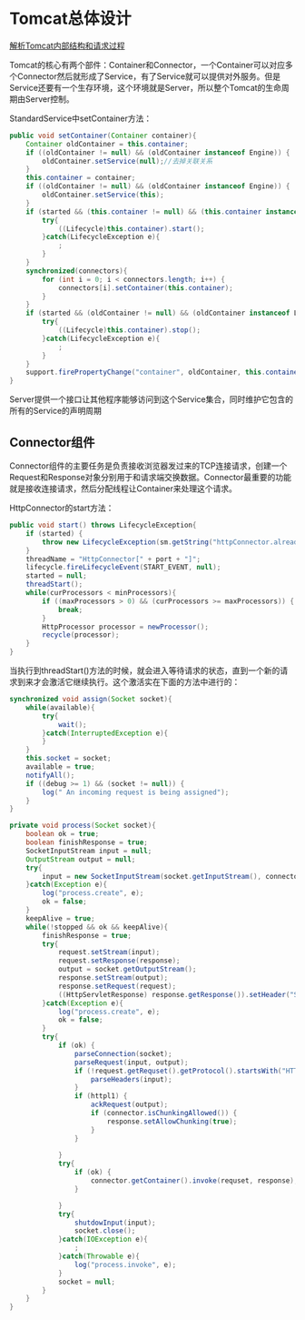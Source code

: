 Tomcat总体设计
==========
[解析Tomcat内部结构和请求过程 ](http://www.cnblogs.com/zhouyuqin/p/5143121.html)

Tomcat的核心有两个部件：Container和Connector，一个Container可以对应多个Connector然后就形成了Service，有了Service就可以提供对外服务。但是Service还要有一个生存环境，这个环境就是Server，所以整个Tomcat的生命周期由Server控制。

StandardService中setContainer方法：

```java
public void setContainer(Container container){
	Container oldContainer = this.container;
	if ((oldContainer != null) && (oldContainer instanceof Engine)) {
		oldContainer.setService(null);//去掉关联关系
	}
	this.container = container;
	if ((oldContainer != null) && (oldContainer instanceof Engine)) {
		oldContainer.setService(this);
	}
	if (started && (this.container != null) && (this.container instanceof Lifecycle)) {
		try{
			((Lifecycle)this.container).start();
		}catch(LifecycleException e){
			;
		}
	}
	synchronized(connectors){
		for (int i = 0; i < connectors.length; i++) {
			connectors[i].setContainer(this.container);
		}
	}
	if (started && (oldContainer != null) && (oldContainer instanceof Lifecycle)) {
		try{
			((Lifecycle)this.container).stop();
		}catch(LifecycleException e){
			;
		}
	}
	support.firePropertyChange("container", oldContainer, this.container);
}
```

Server提供一个接口让其他程序能够访问到这个Service集合，同时维护它包含的所有的Service的声明周期

Connector组件
--------
Connector组件的主要任务是负责接收浏览器发过来的TCP连接请求，创建一个Request和Response对象分别用于和请求端交换数据。Connector最重要的功能就是接收连接请求，然后分配线程让Container来处理这个请求。

HttpConnector的start方法：

```java
public void start() throws LifecycleException{
	if (started) {
		throw new LifecycleException(sm.getString("httpConnector.alreadyStarted"));
	}
	threadName = "HttpConnector[" + port + "]";
	lifecycle.fireLifecycleEvent(START_EVENT, null);
	started = null;
	threadStart();
	while(curProcessors < minProcessors){
		if ((maxProcessors > 0) && (curProcessors >= maxProcessors)) {
			break;
		}
		HttpProcessor processor = newProcessor();
		recycle(processor);
	}
}
```

当执行到threadStart()方法的时候，就会进入等待请求的状态，直到一个新的请求到来才会激活它继续执行。这个激活实在下面的方法中进行的：

```java
synchronized void assign(Socket socket){
	while(available){
		try{
			wait();
		}catch(InterruptedException e){
		}
	}
	this.socket = socket;
	available = true;
	notifyAll();
	if ((debug >= 1) && (socket != null)) {
		log(" An incoming request is being assigned");
	}
}
```



```java
private void process(Socket socket){
	boolean ok = true;
	boolean finishResponse = true;
	SocketInputStream input = null;
	OutputStream output = null;
	try{
		input = new SocketInputStream(socket.getInputStream(), connector.getBufferSize());
	}catch(Exception e){
		log("process.create", e);
		ok = false;
	}
	keepAlive = true;
	while(!stopped && ok && keepAlive){
		finishResponse = true;
		try{
			request.setStream(input);
			request.setResponse(response);
			output = socket.getOutputStream();
			response.setStream(output);
			response.setRequest(request);
			((HttpServletResponse) response.getResponse()).setHeader("Server", SERVER_INFO);
		}catch(Exception e){
			log("process.create", e);
			ok = false;
		}
		try{
			if (ok) {
				parseConnection(socket);
				parseRequest(input, output);
				if (!request.getRequset().getProtocol().startsWith("HTTP/0")) {
					parseHeaders(input);
				}
				if (httpl1) {
					ackRequest(output);
					if (connector.isChunkingAllowed()) {
						response.setAllowChunking(true);
					}
				}
				
			}
			try{
				if (ok) {
					connector.getContainer().invoke(requset, response);
				}

			}
			try{
				shutdowInput(input);
				socket.close();
			}catch(IOException e){
				;
			}catch(Throwable e){
				log("process.invoke", e);
			}
			socket = null;
		}
	}
}
```

